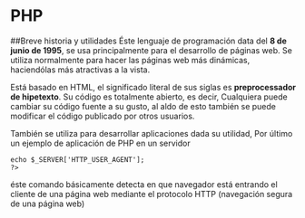# PHP

##Breve historia y utilidades
Éste lenguaje de programación data del **8 de junio de 1995**, se usa principalmente para el desarrollo de páginas web. 
Se utiliza normalmente para hacer las páginas web más dinámicas, haciendólas más atractivas a la vista.

Está basado en HTML, el significado literal de sus siglas es **preprocessador de hipetexto**. Su código es totalmente abierto, es decir,
Cualquiera puede cambiar su código fuente a su gusto, al aldo de esto también se puede modificar el código publicado por otros usuarios.


También se utiliza para desarrollar aplicaciones dada su utilidad, Por último un ejemplo de aplicación de PHP en un servidor



```<?php
echo $_SERVER['HTTP_USER_AGENT'];
?>
```

éste comando básicamente detecta en que navegador está entrando el cliente de una página web mediante el protocolo HTTP (navegación segura
de una página web)









